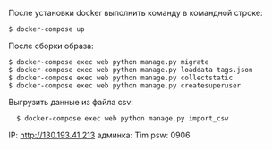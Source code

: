 После установки docker выполнить команду в командной строке:

    $ docker-compose up

После сборки образа:

    $ docker-compose exec web python manage.py migrate
    $ docker-compose exec web python manage.py loaddata tags.json
    $ docker-compose exec web python manage.py collectstatic
    $ docker-compose exec web python manage.py createsuperuser

Выгрузить данные из файла csv:

      $ docker-compose exec web python manage.py import_csv

IP: http://130.193.41.213
админка: Tim psw: 0906
